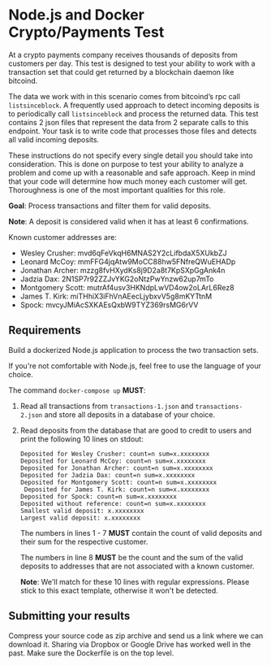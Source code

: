 # Node.js and Docker Crypto/Payments Test

At a crypto payments company receives thousands of deposits from customers per day. This test is designed to test your ability to work with a transaction set that could get returned by a blockchain daemon like bitcoind.

The data we work with in this scenario comes from bitcoind’s rpc call `listsinceblock`. A frequently used approach to detect incoming deposits is to periodically call `listsinceblock` and process the returned data. This test contains 2 json files that represent the data from 2 separate calls to this endpoint. Your task is to write code that processes those files and detects all valid incoming deposits.

These instructions do not specify every single detail you should take into consideration. This is done on purpose to test your ability to analyze a problem and come up with a reasonable and safe approach. Keep in mind that your code will determine how much money each customer will get. Thoroughness is one of the most important qualities for this role.

**Goal**: Process transactions and filter them for valid deposits.

**Note**: A deposit is considered valid when it has at least 6 confirmations.

Known customer addresses are:

* Wesley Crusher: mvd6qFeVkqH6MNAS2Y2cLifbdaX5XUkbZJ
* Leonard McCoy: mmFFG4jqAtw9MoCC88hw5FNfreQWuEHADp
* Jonathan Archer: mzzg8fvHXydKs8j9D2a8t7KpSXpGgAnk4n
* Jadzia Dax: 2N1SP7r92ZZJvYKG2oNtzPwYnzw62up7mTo
* Montgomery Scott: mutrAf4usv3HKNdpLwVD4ow2oLArL6Rez8
* James T. Kirk: miTHhiX3iFhVnAEecLjybxvV5g8mKYTtnM
* Spock: mvcyJMiAcSXKAEsQxbW9TYZ369rsMG6rVV

## Requirements

Build a dockerized Node.js application to process the two transaction sets. 

If you're not comfortable with Node.js, feel free to use the language of your choice.

The command `docker-compose up` **MUST**:

1. Read all transactions from `transactions-1.json` and `transactions-2.json` and store all deposits in a database of your choice.
2. Read deposits from the database that are good to credit to users and print the following 10 lines on stdout:

    ```
    Deposited for Wesley Crusher: count=n sum=x.xxxxxxxx
    Deposited for Leonard McCoy: count=n sum=x.xxxxxxxx
    Deposited for Jonathan Archer: count=n sum=x.xxxxxxxx
    Deposited for Jadzia Dax: count=n sum=x.xxxxxxxx
    Deposited for Montgomery Scott: count=n sum=x.xxxxxxxx
     Deposited for James T. Kirk: count=n sum=x.xxxxxxxx
    Deposited for Spock: count=n sum=x.xxxxxxxx
    Deposited without reference: count=n sum=x.xxxxxxxx
    Smallest valid deposit: x.xxxxxxxx
    Largest valid deposit: x.xxxxxxxx
    ```

    The numbers in lines 1 - 7 **MUST** contain the count of valid deposits and their sum for the respective customer.
    
    The numbers in line 8 **MUST** be the count and the sum of the valid deposits to addresses that are not associated with a known customer.

    **Note**: We'll match for these 10 lines with regular expressions. Please stick to this exact template, otherwise it won't be detected.

## Submitting your results

Compress your source code as zip archive and send us a link where we can download it. Sharing via Dropbox or Google Drive has worked well in the past. Make sure the Dockerfile is on the top level.
